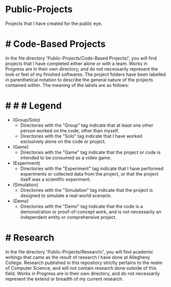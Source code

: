 # Public-Projects
Projects that I have created for the public eye. 

# # Code-Based Projects
In the file directory 'Public-Projects/Code-Based Projects/', you will find projects that I have completed either alone or with a team. Works in Progress are in their own directory, and do not necessarily represent the look or feel of my finished softwares. The project folders have been labelled in parenthetical notation to describe the general nature of the projects contained within. The meaning of the labels are as follows:

# # # # Legend
- (Group/Solo)
  - Directories with the "Group" tag indicate that at least one other person worked on the code, other than myself.
  - Directories with the "Solo" tag indicate that I have worked exclusively alone on the code or project.
- (Game)
  - Directories with the "Game" tag indicate that the project or code is intended to be consumed as a video game.
- (Experiment)
  - Directories with the "Experiment" tag indicate that I have performed experiments or collected data from the project, or that the project itself was a scientific experiment.
- (Simulation)
  - Directories with the "Simulation" tag indicate that the project is designed to simulate a real-world scenario. 
- (Demo)
  - Directories with the "Demo" tag indicate that the code is a demonstration or proof-of-concept work, and is not necessarily an independent entity or comprehensive project.
  
# # Research
In the file directory 'Public-Projects/Research/', you will find academic writings that came as the result of research I have done at Allegheny College. Research published in this repository strictly pertains to the realm of Computer Science, and will not contain research done outside of this field. Works in Progress are in their own directory, and do not necessarily represent the extend or breadth of my current research. 

